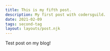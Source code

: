 ```yaml
---
title: This is my fifth post.
description: My first post with codersguild.
date: 2021-02-09
tags: second-tag
layout: layouts/post.njk
---
```


Test post on my blog!